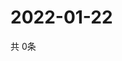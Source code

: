 # 2022-01-22
  共 0条

  <!-- BEGIN -->
  <!-- 最后更新时间Sat Jan 22 2022 01:43:15 GMT+0000 (Coordinated Universal Time) -->
  
  <!-- END -->
  
  